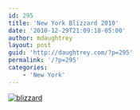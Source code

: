 ```yaml
---
id: 295
title: 'New York Blizzard 2010'
date: '2010-12-29T21:09:18-05:00'
author: mdaughtrey
layout: post
guid: 'http://daughtrey.com/?p=295'
permalink: '/?p=295'
categories:
    - 'New York'
---
```


[![](http://daughtrey.com/wp-content/uploads/2010/12/blizzard-300x225.jpg "blizzard")](http://daughtrey.com/wp-content/uploads/2010/12/blizzard.jpg)